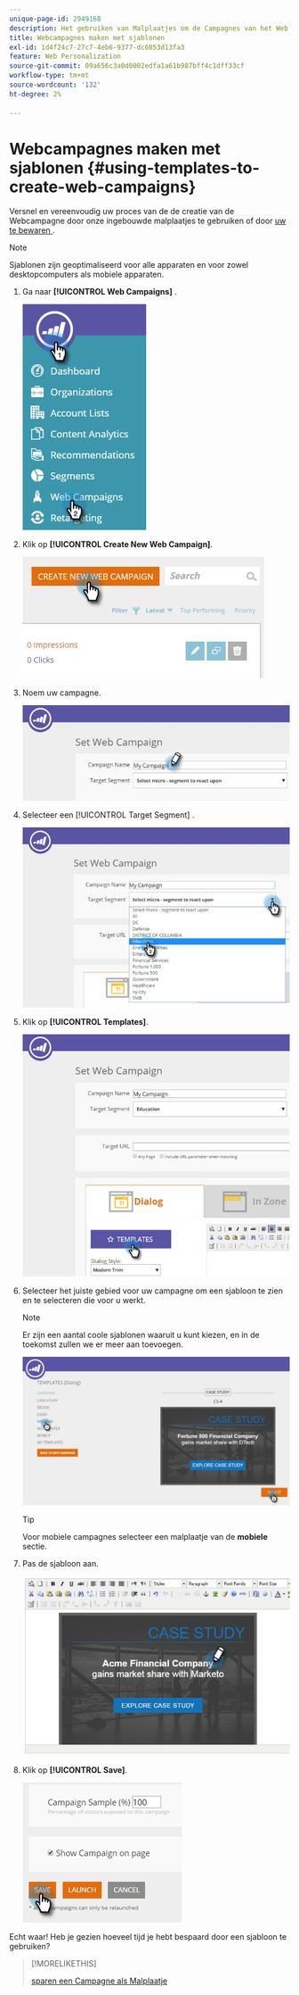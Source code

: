 ```yaml
---
unique-page-id: 2949168
description: Het gebruiken van Malplaatjes om de Campagnes van het Web tot stand te brengen - de Documenten van Marketo - de Documentatie van het Product
title: Webcampagnes maken met sjablonen
exl-id: 1d4f24c7-27c7-4eb6-9377-dc6853d13fa3
feature: Web Personalization
source-git-commit: 09a656c3a0d0002edfa1a61b987bff4c1dff33cf
workflow-type: tm+mt
source-wordcount: '132'
ht-degree: 2%

---
```


# Webcampagnes maken met sjablonen {#using-templates-to-create-web-campaigns}

Versnel en vereenvoudig uw proces van de de creatie van de Webcampagne door onze ingebouwde malplaatjes te gebruiken of door [ uw te bewaren ](save-your-campaign-as-a-template.md).

>[!NOTE]
>
>Sjablonen zijn geoptimaliseerd voor alle apparaten en voor zowel desktopcomputers als mobiele apparaten.

1. Ga naar **[!UICONTROL Web Campaigns]** .

   ![](assets/web-campaigns-hand.jpg)

1. Klik op **[!UICONTROL Create New Web Campaign]**.

   ![](assets/create-new-web-campaign-create-hand.jpg)

1. Noem uw campagne.

   ![](assets/set-web-campaign-my-campaign-hand.jpg)

1. Selecteer een [!UICONTROL Target Segment] .

   ![](assets/set-web-campaign-education.jpg)

1. Klik op **[!UICONTROL Templates]**.

   ![](assets/templates.png)

1. Selecteer het juiste gebied voor uw campagne om een sjabloon te zien en te selecteren die voor u werkt.

   >[!NOTE]
   >
   >Er zijn een aantal coole sjablonen waaruit u kunt kiezen, en in de toekomst zullen we er meer aan toevoegen.

   ![](assets/select.png)

   >[!TIP]
   >
   >Voor mobiele campagnes selecteer een malplaatje van de **mobiele** sectie.

1. Pas de sjabloon aan.

   ![](assets/customize-template.jpg)

1. Klik op **[!UICONTROL Save]**.

   ![](assets/click-save-hand.jpg)

Echt waar! Heb je gezien hoeveel tijd je hebt bespaard door een sjabloon te gebruiken?

>[!MORELIKETHIS]
>
>[ sparen een Campagne als Malplaatje ](/help/marketo/product-docs/web-personalization/using-templates/save-your-campaign-as-a-template.md)
